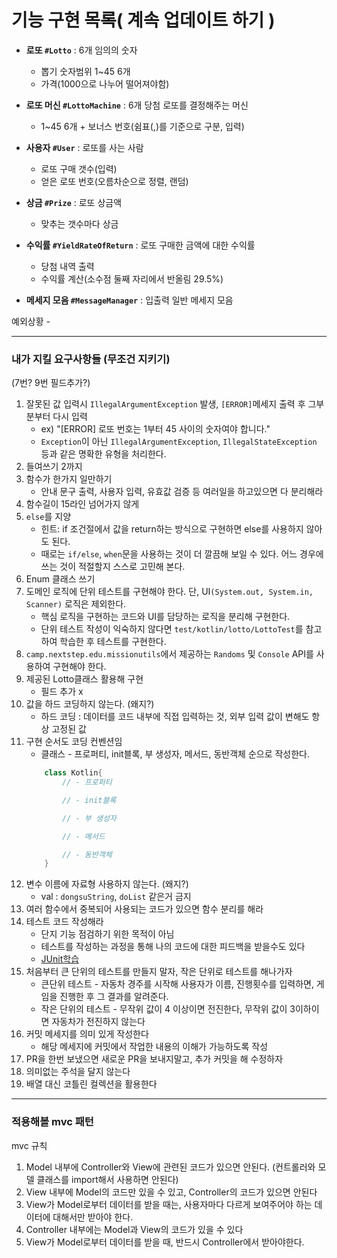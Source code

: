 # 기능 구현 목록( 계속 업데이트 하기 )
- **로또 `#Lotto`** : 6개 임의의 숫자
  - 뽑기 숫자범위 1~45 6개
  - 가격(1000으로 나누어 떨어져야함)


- **로또 머신 `#LottoMachine`** : 6개 당첨 로또를 결정해주는 머신
  - 1~45 6개 + 보너스 번호(쉼표(,)를 기준으로 구분, 입력)


- **사용자 `#User`** : 로또를 사는 사람
  - 로또 구매 갯수(입력)
  - 얻은 로또 번호(오름차순으로 정렬, 랜덤)


- **상금 `#Prize`** : 로또 상금액
  - 맞추는 갯수마다 상금


- **수익률 `#YieldRateOfReturn`** : 로또 구매한 금액에 대한 수익률
  - 당첨 내역 출력  
  - 수익률 계산(소수점 둘째 자리에서 반올림 29.5%)

- **메세지 모음 `#MessageManager`** : 입출력 일반 메세지 모음

예외상황 - 

---

### 내가 지킬 요구사항들 (무조건 지키기) 
(7번? 9번 필드추가?)
1. 잘못된 값 입력시 `IllegalArgumentException` 발생, `[ERROR]`메세지 출력 후 그부분부터 다시 입력 
   - ex) "[ERROR] 로또 번호는 1부터 45 사이의 숫자여야 합니다."
   - `Exception`이 아닌 `IllegalArgumentException`, `IllegalStateException` 등과 같은 명확한 유형을 처리한다.
2. 들여쓰기 2까지
3. 함수가 한가지 일만하기
   - 안내 문구 출력, 사용자 입력, 유효값 검증 등 여러일을 하고있으면 다 분리해라
4. 함수길이 15라인 넘어가지 않게
5. `else`를 지양
   - 힌트: if 조건절에서 값을 return하는 방식으로 구현하면 else를 사용하지 않아도 된다.
   - 때로는 `if/else`, `when`문을 사용하는 것이 더 깔끔해 보일 수 있다. 어느 경우에 쓰는 것이 적절할지 스스로 고민해 본다.
6. Enum 클래스 쓰기
7. 도메인 로직에 단위 테스트를 구현해야 한다. 단, UI`(System.out, System.in, Scanner)` 로직은 제외한다.
   - 핵심 로직을 구현하는 코드와 UI를 담당하는 로직을 분리해 구현한다.
   - 단위 테스트 작성이 익숙하지 않다면 `test/kotlin/lotto/LottoTest`를 참고하여 학습한 후 테스트를 구현한다.
8. `camp.nextstep.edu.missionutils`에서 제공하는 `Randoms` 및 `Console` API를 사용하여 구현해야 한다.
9. 제공된 Lotto클래스 활용해 구현
   - 필드 추가 x
10. 값을 하드 코딩하지 않는다. (왜지?)
    - 하드 코딩 : 데이터를 코드 내부에 직접 입력하는 것, 외부 입력 값이 변해도 항상 고정된 값
11. 구현 순서도 코딩 컨벤션임
    - 클래스 - 프로퍼티, init블록, 부 생성자, 메서드, 동반객체 순으로 작성한다.
    ```kotlin
        class Kotlin{
            // - 프로퍼티
    
            // - init블록
    
            // - 부 생성자
    
            // - 메서드
    
            // - 동반객체
        }
    ```
12. 변수 이름에 자료형 사용하지 않는다. (왜지?)
    - val : `dongsuString`, `doList` 같은거 금지
13. 여러 함수에서 중복되어 사용되는 코드가 있으면 함수 분리를 해라
14. 테스트 코드 작성해라
    - 단지 기능 점검하기 위한 목적이 아님
    - 테스트를 작성하는 과정을 통해 나의 코드에 대한 피드백을 받을수도 있다
    - [JUnit학습](https://techcourse-storage.s3.ap-northeast-2.amazonaws.com/9b82d8a360c548fcadd14c551dbcbe06)
15. 처음부터 큰 단위의 테스트를 만들지 말자, 작은 단위로 테스트를 해나가자
    - 큰단위 테스트 - 자동차 경주를 시작해 사용자가 이름, 진행횟수를 입력하면, 게임을 진행한 후 그 결과를 알려준다.
    - 작은 단위의 테스트 - 무작위 값이 4 이상이면 전진한다, 무작위 값이 3이하이면 자동차가 전진하지 않는다
16. 커밋 메세지를 의미 있게 작성한다
    - 해당 메세지에 커밋에서 작업한 내용의 이해가 가능하도록 작성
17. PR을 한번 보냈으면 새로운 PR을 보내지말고, 추가 커밋을 해 수정하자
18. 의미없는 주석을 달지 않는다
19. 배열 대신 코틀린 컬렉션을 활용한다

---

### 적용해볼 mvc 패턴 
mvc 규칙
1. Model 내부에 Controller와 View에 관련된 코드가 있으면 안된다. (컨트롤러와 모델 클래스를 import해서 사용하면 안된다)
2. View 내부에 Model의 코드만 있을 수 있고, Controller의 코드가 있으면 안된다
3. View가 Model로부터 데이터를 받을 때는, 사용자마다 다르게 보여주어야 하는 데이터에 대해서만 받아야 한다.
4. Controller 내부에는 Model과 View의 코드가 있을 수 있다
5. View가 Model로부터 데이터를 받을 때, 반드시 Controller에서 받아야한다.

  

